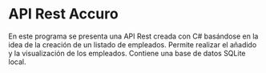 # API Rest Accuro

En este programa se presenta una API Rest creada con C# basándose en la idea de la creación de un listado de empleados. Permite realizar el añadido y la visualización de los empleados. Contiene una base de datos SQLite local.
